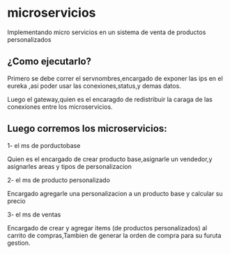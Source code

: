 # microservicios
Implementando micro servicios en un sistema de venta de productos personalizados

## ¿Como ejecutarlo?

Primero se debe correr el servnombres,encargado de exponer las ips en el eureka ,asi poder usar las conexiones,status,y demas datos.

Luego el gateway,quien es el encaragdo de redistribuir la caraga de las conexiones entre los microservicios.

## Luego corremos los microservicios:

1- el ms de porductobase

  Quien es el encargado de crear producto base,asignarle un vendedor,y asignarles areas y tipos de personalizacion
  
2- el ms de producto personalizado

  Encargado agregarle una personalizacion a un producto base y calcular su precio
  
3- el ms de ventas

  Encargado de crear y agregar items (de productos personalizados) al carrito de compras,Tambien de generar la orden de compra para su furuta gestion.

